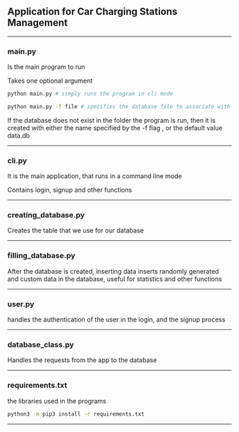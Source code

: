 
## Application for Car Charging Stations Management


----

### main.py

Is the main program to run 

Takes one optional argument 

```Bash
python main.py # simply runs the program in cli mode 
```


```Bash
python main.py -f file # specifies the database file to associate with the application . Default value : data.db 
```

If the database does not exist in the folder the program is run, then it is created with either the name specified by the -f flag , or the default value data.db 

----

### cli.py

It is the main application, that runs in a command line mode 

Contains login, signup and other functions 

----

### creating_database.py

Creates the table that we use for our database 

----

### filling_database.py

After the database is created, inserting data inserts randomly generated and custom data in the database, useful for statistics and other functions

----

### user.py

handles the authentication of the user in the login, and the signup process 

----

### database_class.py

Handles the requests from the app to the database 

----

### requirements.txt

the libraries used in the programs 

```bash
python3 -m pip3 install -r requirements.txt 
```

----

